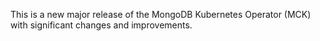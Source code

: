 This is a new major release of the MongoDB Kubernetes Operator (MCK) with significant changes and improvements.
